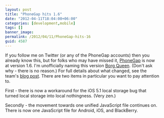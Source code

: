 ```yaml
---
layout: post
title: "PhoneGap hits 1.6"
date: "2012-04-11T18:04:00+06:00"
categories: [development,mobile]
tags: []
banner_image: 
permalink: /2012/04/11/PhoneGap-hits-16
guid: 4587
---
```


If you follow me on Twitter (or any of the PhoneGap accounts) then you already know this, but for folks who may have missed it, <a href="http://www.phonegap.com">PhoneGap</a> is now at version 1.6. I'm unofficially naming this version <a href="http://en.memory-alpha.org/wiki/Borg_Queen">Borg Queen</a>. (Don't ask why - there is no reason.) For full details about what changed, see the team's <a href="http://phonegap.com/2012/04/11/phonegap-1-6-released/">blog post</a>. There are two items in particular you want to pay attention to.

First - there is now a workaround for the iOS 5.1 local storage bug that turned local storage into local nothingness. (Very zen.)

Secondly - the movement towards one unified JavaScript file continues on. There is now one JavaScript file for Android, iOS, and BlackBerry.